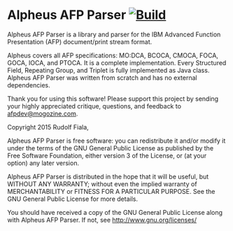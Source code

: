 # Alpheus AFP Parser [![Build](https://travis-ci.org/afpdev/alpheusafpparser.svg?branch=master)](https://travis-ci.org/afpdev/alpheusafpparser)

Alpheus AFP Parser is a library and parser for the IBM Advanced Function Presentation (AFP) 
document/print stream format.

Alpheus covers all AFP specifications: MO:DCA, BCOCA, CMOCA, FOCA, GOCA, IOCA, and PTOCA.
It is a complete implementation. Every Structured Field, Repeating Group, and Triplet is fully implemented as Java class.
Alpheus AFP Parser was written from scratch and has no external dependencies.

Thank you for using this software!
Please support this project by sending your highly appreciated critique, questions, and feedback to afpdev@mogozine.com.


Copyright 2015 Rudolf Fiala, 

Alpheus AFP Parser is free software: you can redistribute it and/or modify
it under the terms of the GNU General Public License as published by
the Free Software Foundation, either version 3 of the License, or
(at your option) any later version.

Alpheus AFP Parser is distributed in the hope that it will be useful,
but WITHOUT ANY WARRANTY; without even the implied warranty of
MERCHANTABILITY or FITNESS FOR A PARTICULAR PURPOSE.  See the
GNU General Public License for more details.

You should have received a copy of the GNU General Public License
along with Alpheus AFP Parser.  If not, see <http://www.gnu.org/licenses/>
